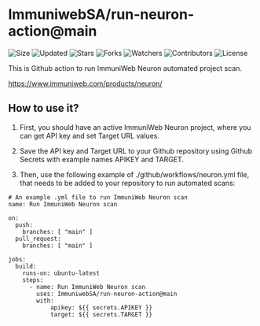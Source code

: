 # ImmuniwebSA/run-neuron-action@main

![Size](https://img.shields.io/github/repo-size/ImmuniwebSA/run-neuron-action?style=plastic&color=0f0&label=Size)
![Updated](https://img.shields.io/github/last-commit/ImmuniwebSA/run-neuron-action?style=plastic&color=f00&label=Updated)
![Stars](https://img.shields.io/github/stars/ImmuniwebSA/run-neuron-action?style=plastic&color=ffc801&label=Stars)
![Forks](https://img.shields.io/github/forks/ImmuniwebSA/run-neuron-action?style=plastic&color=003cff&label=Forks)
![Watchers](https://img.shields.io/github/watchers/ImmuniwebSA/run-neuron-action?style=plastic&color=ff5500&label=Watchers)
![Contributors](https://img.shields.io/github/contributors/ImmuniwebSA/run-neuron-action?style=plastic&color=f0f&label=Contributors)
![License](https://img.shields.io/github/license/ImmuniwebSA/run-neuron-action?style=plastic&color=555&label=License)

This is Github action to run ImmuniWeb Neuron automated project scan.

https://www.immuniweb.com/products/neuron/

## How to use it?

1. First, you should have an active ImmuniWeb Neuron project, where you can get API key and set Target URL values.

2. Save the API key and Target URL to your Github repository using Github Secrets with example names APIKEY and TARGET.

3. Then, use the following example of ./github/workflows/neuron.yml file, that needs to be added to your repository to run automated scans:

```
# An example .yml file to run ImmuniWeb Neuron scan
name: Run ImmuniWeb Neuron scan

on:
  push:
    branches: [ "main" ]
  pull_request:
    branches: [ "main" ]

jobs:
  build:
    runs-on: ubuntu-latest
    steps:
      - name: Run ImmuniWeb Neuron scan
        uses: ImmuniwebSA/run-neuron-action@main
        with:
            apikey: ${{ secrets.APIKEY }}
            target: ${{ secrets.TARGET }}
```
